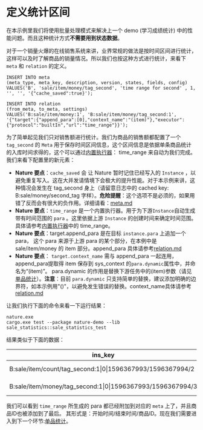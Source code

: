 # 定义统计区间

在本示例里我们将使用批量处理模式来解决上一个 demo (学习成绩统计) 中的性能问题。而且这种统计方式**不需要用到状态数据**。

对于一个销量火爆的在线销售系统来讲，业界常规的做法是按时间区间进行统计，这样可以及时了解商品的销量情况。所以我们也按这种方式进行统计，来看下 `meta` 和 `relation` 的定义。

```mysql
INSERT INTO meta
(meta_type, meta_key, description, version, states, fields, config)
VALUES('B', 'sale/item/money/tag_second', 'time range for second' , 1, '', '', '{"cache_saved":true}');

INSERT INTO relation
(from_meta, to_meta, settings)
VALUES('B:sale/item/money:1', 'B:sale/item/money/tag_second:1', '{"target":{"append_para":[0],"context_name":"(item)"},"executor":{"protocol":"builtIn","url":"time_range"}}');
```

为了简单起见我们只对销售额进行统计。我们为商品的销售额都配置了一个 `tag_second` 的 `Meta` 用于保存时间区间信息，这个区间信息是依据单条商品统计的入库时间求得的，这个可以通过[内置执行器](https://github.com/llxxbb/Nature/blob/master/doc/ZH/help/built-in.md)： time_range 来自动为我们完成。我们来看下配置里的新元素：

- **Nature 要点**：`cache_saved` 会 让 Nature 暂时记住已经写入的 `Instance` ，以避免重复写入。这在大并发请情境下会极大的提升性能。对于本示例来讲，这种情况会发生在 tag_second 身上（请留意日志中的 cached key: B:sale/money/second_tag 字样）。**危险提醒**：这个选项不是必须的，如果用错了反而会有很大的负作用。详细请看：[meta.md](https://github.com/llxxbb/Nature/blob/master/doc/ZH/help/meta.md)
- **Nature 要点**：`time_range`  是一个内置执行器。用于为下游`Instance`自动生成带有时间范围的 `para` 。这里依据上游 `Instance` 的创建时间来确定时间范围。具体请参考[内置执行器](https://github.com/llxxbb/Nature/blob/master/doc/ZH/help/built-in.md)中的 time_range。
- **Nature 要点**：target.append_para 是在目标 `instance.para` 上追加一个 para， 这个 para 来源于上游 para 的某个部分，在本例中是 sale/item/money 的 item 部分。append_para 具体请参考[relation.md](https://github.com/llxxbb/Nature/blob/master/doc/ZH/help/relation.md)
- **Nature 要点**： `target.context_name` 需与 append_para 一起连用，append_para提取得 item 保存到 sys_context 的`para.dynamic`属性中，并命名为“(item)”。 para.dynamic 的作用是替换下游任务中的(item)参数（请见[单品统计](sale_3.md)）。**注意**：目前 `para.dynamic` 只支持简单的替换，建议添加明确的边界符，如本示例用"()"，以避免发生错误的替换。context_name具体请参考[relation.md](https://github.com/llxxbb/Nature/blob/master/doc/ZH/help/relation.md)

让我们执行下面的命令来看一下运行结果：

```shell
nature.exe
cargo.exe test --package nature-demo --lib sale_statistics::sale_statistics_test
```

结果类似于下面的数据：

| ins_key                                                    | sys_context                             |
| ---------------------------------------------------------- | --------------------------------------- |
| B:sale/item/count/tag_second:1\|0\|1596367993/1596367994/2 | {"para.dynamic":"[[\"(item)\",\"2\"]]"} |
| B:sale/item/money/tag_second:1\|0\|1596367993/1596367994/3 | {"para.dynamic":"[[\"(item)\",\"3\"]]"} |

我们可以看到 `time_range` 所生成的 para 都已经附加到对应的 `meta` 上了，并且商品ID也被添加到了最后。 其形式是：开始时间/结束时间/商品ID。现在我们需要进入到下一个环节:[单品统计](sale_3.md)。